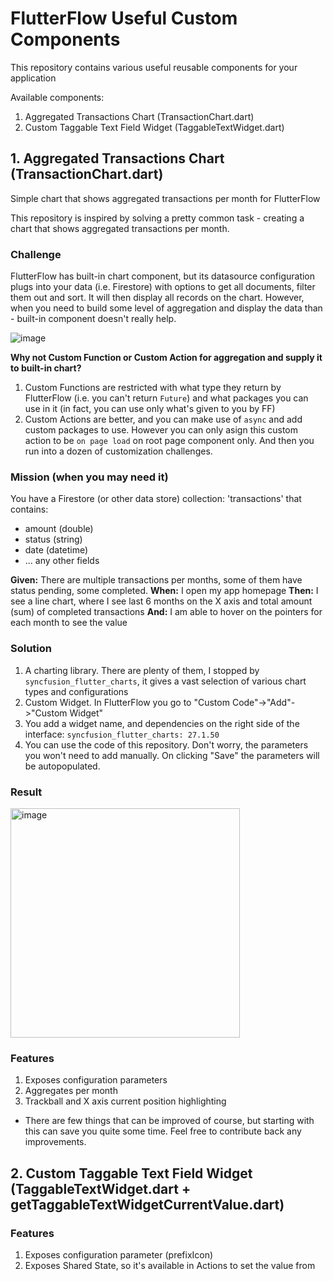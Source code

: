 # FlutterFlow Useful Custom Components

This repository contains various useful reusable components for your application

Available components:
1. Aggregated Transactions Chart (TransactionChart.dart)
2. Custom Taggable Text Field Widget (TaggableTextWidget.dart)

## 1. Aggregated Transactions Chart (TransactionChart.dart)

Simple chart that shows aggregated transactions per month for FlutterFlow

This repository is inspired by solving a pretty common task - creating a chart that shows aggregated transactions per month.

### Challenge

FlutterFlow has built-in chart component, but its datasource configuration plugs into your data (i.e. Firestore) with options to get all documents, filter them out and sort. It will then display all records on the chart. However, when you need to build some level of aggregation and display the data than - built-in component doesn't really help.

![image](https://github.com/user-attachments/assets/8385f73a-fcf2-47af-8285-f9351803e21f)

**Why not Custom Function or Custom Action for aggregation and supply it to built-in chart?**
1. Custom Functions are restricted with what type they return by FlutterFlow (i.e. you can't return `Future`) and what packages you can use in it (in fact, you can use only what's given to you by FF)
2. Custom Actions are better, and you can make use of `async` and add custom packages to use. However you can only asign this custom action to be `on page load` on root page component only. And then you run into a dozen of customization challenges.

### Mission (when you may need it)

You have a Firestore (or other data store) collection: 'transactions' that contains:

- amount (double)
- status (string)
- date (datetime)
- ... any other fields

**Given:** There are multiple transactions per months, some of them have status pending, some completed.
**When:** I open my app homepage
**Then:** I see a line chart, where I see last 6 months on the X axis and total amount (sum) of completed transactions
**And:** I am able to hover on the pointers for each month to see the value

### Solution

1. A charting library. There are plenty of them, I stopped by `syncfusion_flutter_charts`, it gives a vast selection of various chart types and configurations
2. Custom Widget. In FlutterFlow you go to "Custom Code"->"Add"->"Custom Widget"
3. You add a widget name, and dependencies on the right side of the interface: `syncfusion_flutter_charts: 27.1.50`
4. You can use the code of this repository. Don't worry, the parameters you won't need to add manually. On clicking "Save" the parameters will be autopopulated.

### Result

<img width="367" alt="image" src="https://github.com/user-attachments/assets/ae37cb65-b34b-450d-ba94-6d367ee18971">


### Features
1. Exposes configuration parameters
2. Aggregates per month
3. Trackball and X axis current position highlighting

* There are few things that can be improved of course, but starting with this can save you quite some time. Feel free to contribute back any improvements.

## 2. Custom Taggable Text Field Widget (TaggableTextWidget.dart + getTaggableTextWidgetCurrentValue.dart)

### Features
1. Exposes configuration parameter (prefixIcon)
2. Exposes Shared State, so it's available in Actions to set the value from